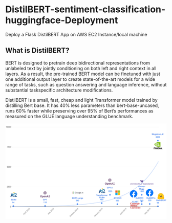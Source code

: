 # DistilBERT-sentiment-classification-huggingface-Deployment
Deploy a Flask DistilBERT App on AWS EC2 Instance/local machine

## What is DistilBERT?  

BERT is designed to pretrain deep bidirectional representations from
unlabeled text by jointly conditioning on both
left and right context in all layers. As a result, the pre-trained BERT model can be finetuned with just one additional output layer
to create state-of-the-art models for a wide
range of tasks, such as question answering and
language inference, without substantial taskspecific architecture modifications.<br>

DistilBERT is a small, fast, cheap and light Transformer model trained by distilling Bert base. It has 40% less parameters than bert-base-uncased, runs 60% faster while preserving over 95% of Bert’s performances as measured on the GLUE language understanding benchmark.

![Alt text](https://github.com/Yasser-shrief/DistilBERT-sentiment-analysis-huggingface-Deployment/blob/main/distilbert.png)
